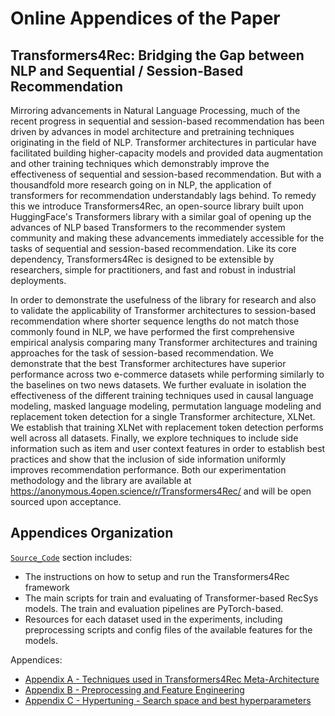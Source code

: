 # Online Appendices of the Paper

## Transformers4Rec: Bridging the Gap between NLP and Sequential / Session-Based Recommendation

Mirroring advancements in Natural Language Processing, much of the recent progress in sequential and session-based recommendation has been driven by advances in model architecture and pretraining techniques originating in the field of NLP.  Transformer architectures in particular have facilitated building higher-capacity models and provided data augmentation and other training techniques which demonstrably improve the effectiveness of sequential and session-based recommendation.  But with a thousandfold more research going on in NLP, the application of transformers for recommendation understandably lags behind.  To remedy this we introduce Transformers4Rec, an open-source library built upon HuggingFace's Transformers library with a similar goal of opening up the advances of NLP based Transformers to the recommender system community and making these advancements immediately accessible for the tasks of sequential and session-based recommendation. Like its core dependency, Transformers4Rec is designed to be extensible by researchers, simple for practitioners, and fast and robust in industrial deployments. 

In order to demonstrate the usefulness of the library for research and also to validate the applicability of Transformer architectures to session-based recommendation where shorter sequence lengths do not match those commonly found in NLP, we have performed the first comprehensive empirical analysis comparing many Transformer architectures and training approaches for the task of session-based recommendation.  We demonstrate that the best Transformer architectures have superior performance across two e-commerce datasets while performing similarly to the baselines on two news datasets.  We further evaluate in isolation the effectiveness of the different training techniques used in causal language modeling, masked language modeling, permutation language modeling and replacement token detection for a single Transformer architecture, XLNet.  We establish that training XLNet with replacement token detection performs well across all datasets.  Finally, we explore techniques to include side information such as item and user context features in order to establish best practices and show that the inclusion of side information uniformly improves recommendation performance.  Both our experimentation methodology and the library are available at https://anonymous.4open.science/r/Transformers4Rec/ and will be open sourced upon acceptance.

## Appendices Organization

[`Source_Code`](Source_code/README.md) section includes:
- The instructions on how to setup and run the Transformers4Rec framework
- The main scripts for train and evaluating of Transformer-based RecSys models. The train and evaluation pipelines are PyTorch-based.
- Resources for each dataset used in the experiments, including preprocessing scripts and config files of the available features for the models.

Appendices:

- [Appendix A - Techniques used in Transformers4Rec Meta-Architecture](Appendices/Appendix_A-Techniques_used_in_Transformers4Rec_Meta-Architecture.md)
- [Appendix B - Preprocessing and Feature Engineering](Appendices/Appendix_B-Preprocessing_and_Feature_Engineering.md)
- [Appendix C - Hypertuning - Search space and best hyperparameters](Appendices/Appendix_C-Hyperparameters.md)
